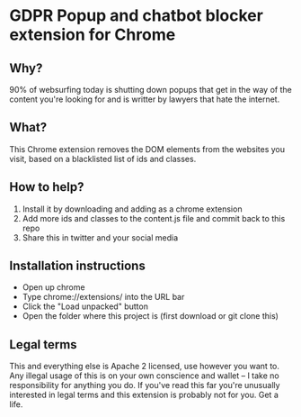 # GDPR Popup and chatbot blocker extension for Chrome

## Why?

90% of websurfing today is shutting down popups that get in the way of the content you're looking for and is writter by lawyers that hate the internet.

## What?

This Chrome extension removes the DOM elements from the websites you visit, based on a blacklisted list of ids and classes.

## How to help?

1. Install it by downloading and adding as a chrome extension
2. Add more ids and classes to the content.js file and commit back to this repo
3. Share this in twitter and your social media

## Installation instructions

- Open up chrome
- Type chrome://extensions/ into the URL bar
- Click the "Load unpacked" button
- Open the folder where this project is (first download or git clone this)

## Legal terms

This and everything else is Apache 2 licensed, use however you want to. Any illegal usage of this is on your own conscience and wallet – I take no responsibility for anything you do. If you've read this far you're unusually interested in legal terms and this extension is probably not for you. Get a life.

